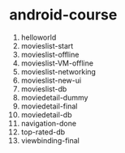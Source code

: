 # android-course
1. helloworld
2. movieslist-start
3. movieslist-offline
4. movieslist-VM-offline 
5. movieslist-networking
6. movieslist-new-ui
7. movieslist-db
8. moviedetail-dummy
9. moviedetail-final
10. moviedetail-db
11. navigation-done
12. top-rated-db
13. viewbinding-final

